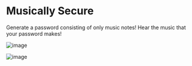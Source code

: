 # Musically Secure
Generate a password consisting of only music notes! Hear the music that your password makes!

![image](https://user-images.githubusercontent.com/67112226/117477792-6a31c300-af2c-11eb-821b-c701acf5e48f.png)

![image](https://user-images.githubusercontent.com/67112226/117477811-71f16780-af2c-11eb-9ce5-1028c7d432d6.png)

